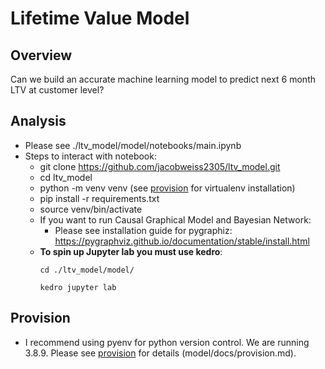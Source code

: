 # Lifetime Value Model

## Overview
Can we build an accurate machine learning model to predict next 6 month LTV at customer level?

## Analysis
- Please see ./ltv_model/model/notebooks/main.ipynb
- Steps to interact with notebook:
  - git clone https://github.com/jacobweiss2305/ltv_model.git
  - cd ltv_model
  - python -m venv venv (see [provision](./model/docs/provision.md) for virtualenv installation)
  - pip install -r requirements.txt
  - source venv/bin/activate
  - If you want to run Causal Graphical Model and Bayesian Network:
    - Please see installation guide for pygraphiz: https://pygraphviz.github.io/documentation/stable/install.html
  - __To spin up Jupyter lab you must use kedro__:
       ```
       cd ./ltv_model/model/

       kedro jupyter lab
       ```
## Provision
- I recommend using pyenv for python version control. We are running 3.8.9. Please see [provision](./model/docs/provision.md) for details (model/docs/provision.md).
